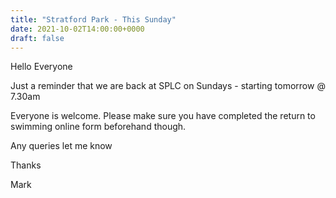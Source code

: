 ```yaml
---
title: "Stratford Park - This Sunday"
date: 2021-10-02T14:00:00+0000
draft: false
---
```

Hello Everyone

Just a reminder that we are back at SPLC on Sundays - starting tomorrow @ 7.30am

Everyone is welcome. Please make sure you have completed the return to swimming online form beforehand though.

Any queries let me know

Thanks

Mark
<!--more-->
